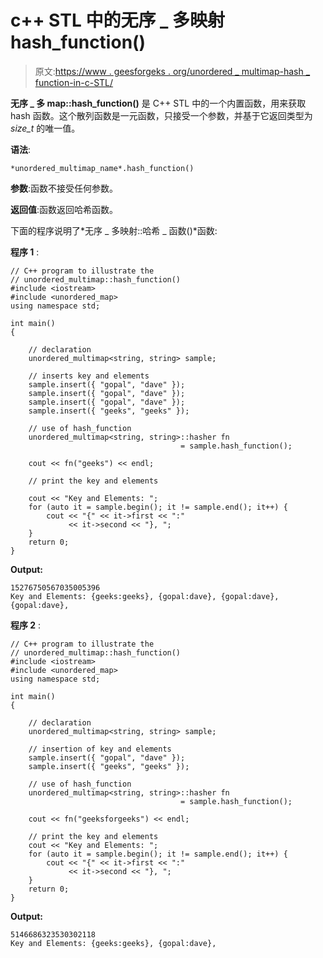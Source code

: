# c++ STL 中的无序 _ 多映射 hash_function()

> 原文:[https://www . geesforgeks . org/unordered _ multimap-hash _ function-in-c-STL/](https://www.geeksforgeeks.org/unordered_multimap-hash_function-in-c-stl/)

**无序 _ 多 map::hash_function()** 是 C++ STL 中的一个内置函数，用来获取 hash 函数。这个散列函数是一元函数，只接受一个参数，并基于它返回类型为 *size_t* 的唯一值。

**语法**:

```
*unordered_multimap_name*.hash_function()
```

**参数**:函数不接受任何参数。

**返回值**:函数返回哈希函数。

下面的程序说明了*无序 _ 多映射::哈希 _ 函数()*函数:

**程序 1** :

```
// C++ program to illustrate the
// unordered_multimap::hash_function()
#include <iostream>
#include <unordered_map>
using namespace std;

int main()
{

    // declaration
    unordered_multimap<string, string> sample;

    // inserts key and elements
    sample.insert({ "gopal", "dave" });
    sample.insert({ "gopal", "dave" });
    sample.insert({ "gopal", "dave" });
    sample.insert({ "geeks", "geeks" });

    // use of hash_function
    unordered_multimap<string, string>::hasher fn
                                      = sample.hash_function();

    cout << fn("geeks") << endl;

    // print the key and elements

    cout << "Key and Elements: ";
    for (auto it = sample.begin(); it != sample.end(); it++) {
        cout << "{" << it->first << ":"
             << it->second << "}, ";
    }
    return 0;
}
```

**Output:**

```
15276750567035005396
Key and Elements: {geeks:geeks}, {gopal:dave}, {gopal:dave}, {gopal:dave},

```

**程序 2** :

```
// C++ program to illustrate the
// unordered_multimap::hash_function()
#include <iostream>
#include <unordered_map>
using namespace std;

int main()
{

    // declaration
    unordered_multimap<string, string> sample;

    // insertion of key and elements
    sample.insert({ "gopal", "dave" });
    sample.insert({ "geeks", "geeks" });

    // use of hash_function
    unordered_multimap<string, string>::hasher fn
                                      = sample.hash_function();

    cout << fn("geeksforgeeks") << endl;

    // print the key and elements
    cout << "Key and Elements: ";
    for (auto it = sample.begin(); it != sample.end(); it++) {
        cout << "{" << it->first << ":"
             << it->second << "}, ";
    }
    return 0;
}
```

**Output:**

```
5146686323530302118
Key and Elements: {geeks:geeks}, {gopal:dave},

```